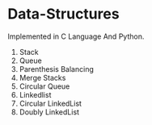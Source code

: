 # Data-Structures
Implemented in C Language And Python.
1) Stack
2) Queue
3) Parenthesis Balancing
4) Merge Stacks
5) Circular Queue
6) Linkedlist
7) Circular LinkedList
8) Doubly LinkedList
